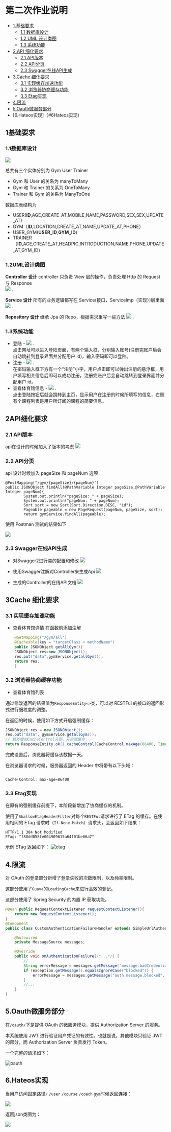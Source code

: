 # 第二次作业说明

-   [1.基础要求](#1基础要求)
    -   [1.1 数据库设计](#11数据库设计)
    -   [1.2 UML 设计类图](#12UML设计类图)
    -   [1.3 系统功能](#13系统功能)
-   [2.API 细化要求](#2API细化要求)
    -   [2.1 API版本](#21API版本)
    -   [2.2 API分页](#22API分页)
    -   [2.3 Swagger在线API生成](#23Swagger在线API生成)
-   [3.Cache 细化要求](#3Cache细化要求)
    -   [3.1 实现缓存加速功能](#31实现缓存加速功能)
    -   [3.2 浏览器协商缓存功能](#32浏览器协商缓存功能)
    -   [3.3 Etag实现](#33Etag实现)
-   [4.限流](#4限流)
-   [5.Oauth微服务部分](#5Oauth微服务部分)
-   [6.Hateos实现]（#6Hateos实现）
      <!-- /TOC -->
      
## 1基础要求

### 1.1数据库设计

![](/docImage/GymSpringERModel.png)

总共有三个实体分别为 Gym User Trainer

-   Gym 和 User 的关系为 manyToMany
-   Gym 和 Trainer 的关系为 OneToMany
-   Trainer 和 Gym 的关系为 ManyToOne

数据库表结构为

-   USER(**ID**,AGE,CREATE_AT,MOBILE,NAME,PASSWORD,SEX,SEX,UPDATE_AT)
-   GYM（**ID**,LOCATION,CREATE_AT,NAME,UPDATE_AT,PHONE）
-   USER_GYM(**USER_ID**,**GYM_ID**)
-   TRAINER（**ID**,AGE,CREATE_AT,HEADPIC,INTRODUCTION,NAME,PHONE,UPDATE_AT,GYM_ID）

### 1.2UML设计类图

**Controller 设计**
controller 只负责 View 层的操作，负责处理 Http 的 Request 与 Response  
![](/docImage/controllerDesign.png) . 

**Service 设计**
所有的业务逻辑都写在 Service(接口，ServiceImp（实现）)层里面  
![](/docImage/serviceDesign.png) . 

**Repository 设计**
继承 Jpa 的 Repo，根据需求重写一些方法
![](/docImage/repoDesign.png) . 

### 1.3系统功能

-   登陆 -
    ![](/docImage/loginPage.png) .   
    点击网址可以进入登陆页面，有两个输入框，分别输入账号(注册完账户后会自动跳转到登录界面并分配用户 id)，输入密码即可以登陆。  
-   注册 -
    ![](/docImage/registerPage.png) .   
    在密码输入框下方有一个“注册”小字，用户点击即可以弹出注册的悬浮框，用户填写相关信息后即可以成功注册，注册完账户后会自动跳转到登录界面并分配用户 id。  
-   查看体育馆信息 -
    ![](/docImage/mainPage.png) .   
    点击登陆按钮后就会跳转到主页，显示用户在注册的时候所填写的信息，右侧有个课程列表是用户所订阅的课程的简要信息。  


## 2API细化要求  

### 2.1 API版本

api在设计的时候加入了版本的考虑
![](docImage/ApiVersion.png)

### 2.2 API分页

api 设计时候加入 pageSize 和 pageNum 选项

    @PostMapping("/gym/{pageSize}/{pageNum}")
    public JSONObject findAll(@PathVariable Integer pageSize,@PathVariable Integer pageNum){
            System.out.println("pageSize: " + pageSize);
            System.out.println("pageNum: " + pageNum);
            Sort sort = new Sort(Sort.Direction.DESC, "id");
            Pageable pageable = new PageRequest(pageNum, pageSize, sort);
            return gymService.findAll(pageable);

使用 Postman 测试的结果如下

![](docImage/postmanTestPageQuery.png)

###  2.3 Swagger在线API生成  

+ 对Swagger2进行类的配置和修改
![](/docImage/SwaggerConfig.png)

+ 使用Swagger注解对Controller来生成Api
![](/docImage/SwaggerController.png)

+ 生成的Controller的在线API文档
![](/docImage/SwaggerDocument.png)
    
    
## 3Cache 细化要求

### 3.1 实现缓存加速功能

-   查看体育馆详情
    在函数前添加注解

```java
    @GetMapping("/gym/all")
    @Cacheable(key = "targetClass + methodName")
    public JSONObject getAllGym(){
    JSONObject res=new JSONObject();
    res.put("data",gymService.getallGym());
    return res;
    }
```

### 3.2 浏览器协商缓存功能

-   查看体育馆列表

通过修改返回的结果值为`ResponseEntity<>`类，可以对 RESTFul 的接口的返回形式进行细粒度的调整。

在返回的时候，使用如下方式开启强制缓存：

```java
JSONObject res = new JSONObject();
res.put("data", gymService.getallGym());
// 额外增加CacheControl头部，开启强缓存
return ResponseEntity.ok().cacheControl(CacheControl.maxAge(86400, TimeUnit.SECONDS)).body(res);
```

完成设置后，浏览器将缓存该数据一天。

在浏览器请求的时候，服务器返回的 Header 中将带有以下头域：

```text

Cache-Control: max-age=86400

```

### 3.3 Etag实现  

在原有的强制缓存前提下，本阶段新增加了协商缓存的机制。

使用了`ShallowEtagHeaderFilter`对每个`RESTFul`请求进行了 ETag 的缓存。在使用相同的 ETag 请求时（`If-None-Match`）请求头，会返回如下结果：

```text
HTTP/1.1 304 Not Modified
ETag: "f88dd058fe004909615a64f01be66a7"
```

示例 ETag 返回如下：
![etag](docImage/etag.jpg)

## 4.限流

对 OAuth 的登录部分新增了登录失败的次数限制，以及频率限制。

这部分使用了`Guava`的`LoadingCache`来进行高效的登记。

这部分使用了 Spring Security 的内置 IP 获取功能。

```java
@Bean public RequestContextListener requestContextListener(){
    return new RequestContextListener();
}
@Component
public class CustomAuthenticationFailureHandler extends SimpleUrlAuthenticationFailureHandler {

    @Autowired
    private MessageSource messages;

    @Override
    public void onAuthenticationFailure(/*...*/) {
        //...
        String errorMessage = messages.getMessage("message.badCredentials", null, locale);
        if (exception.getMessage().equalsIgnoreCase("blocked")) {
            errorMessage = messages.getMessage("auth.message.blocked", null, locale);
        }
        //...
    }
}
```

## 5.Oauth微服务部分

在`/oauth/`下是提供 OAuth 的微服务模块，提供 Authorization Server 的服务。

本系统使用 JWT 进行验证用户凭证的有效性。也就是说，其他模块只验证 JWT 的部分，而 Authorization Server 负责发行 Token。

一个完整的请求如下：

![oauth](docImage/oauth.png)


## 6.Hateos实现

当用户访问固定路径`/` `/user` `/course` `/coach` `gym`时候返回连接：

![](/docImage/Hateos.png)

返回json类图为：

![](/docImage/Hateos_1.png)



